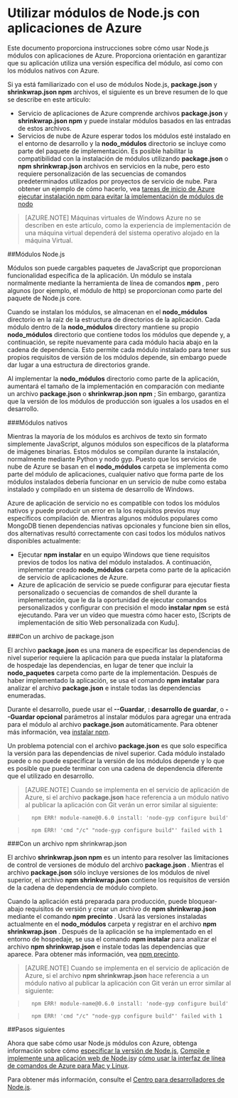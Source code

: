 <properties
    pageTitle="Trabajar con módulos Node.js"
    description="Obtenga información sobre cómo trabajar con módulos Node.js cuando se usa el servicio de aplicación de Azure o servicios en la nube."
    services=""
    documentationCenter="nodejs"
    authors="rmcmurray"
    manager="wpickett"
    editor=""/>

<tags
    ms.service="multiple"
    ms.workload="na"
    ms.tgt_pltfrm="na"
    ms.devlang="nodejs"
    ms.topic="article"
    ms.date="08/11/2016"
    ms.author="robmcm"/>


# <a name="using-nodejs-modules-with-azure-applications"></a>Utilizar módulos de Node.js con aplicaciones de Azure

Este documento proporciona instrucciones sobre cómo usar Node.js módulos con aplicaciones de Azure. Proporciona orientación en garantizar que su aplicación utiliza una versión específica del módulo, así como con los módulos nativos con Azure.

Si ya está familiarizado con el uso de módulos Node.js, **package.json** y **shrinkwrap.json npm** archivos, el siguiente es un breve resumen de lo que se describe en este artículo:

* Servicio de aplicaciones de Azure comprende archivos **package.json** y **shrinkwrap.json npm** y puede instalar módulos basados en las entradas de estos archivos.
* Servicios de nube de Azure esperar todos los módulos esté instalado en el entorno de desarrollo y la **nodo\_módulos** directorio se incluye como parte del paquete de implementación. Es posible habilitar la compatibilidad con la instalación de módulos utilizando **package.json** o **npm shrinkwrap.json** archivos en servicios en la nube, pero esto requiere personalización de las secuencias de comandos predeterminados utilizados por proyectos de servicio de nube. Para obtener un ejemplo de cómo hacerlo, vea [tareas de inicio de Azure ejecutar instalación npm para evitar la implementación de módulos de nodo](https://github.com/woloski/nodeonazure-blog/blob/master/articles/startup-task-to-run-npm-in-azure.markdown)

> [AZURE.NOTE] Máquinas virtuales de Windows Azure no se describen en este artículo, como la experiencia de implementación de una máquina virtual dependerá del sistema operativo alojado en la máquina Virtual.

##<a name="nodejs-modules"></a>Módulos Node.js

Módulos son puede cargables paquetes de JavaScript que proporcionan funcionalidad específica de la aplicación. Un módulo se instala normalmente mediante la herramienta de línea de comandos **npm** , pero algunos (por ejemplo, el módulo de http) se proporcionan como parte del paquete de Node.js core.

Cuando se instalan los módulos, se almacenan en el **nodo\_módulos** directorio en la raíz de la estructura de directorios de la aplicación. Cada módulo dentro de la **nodo\_módulos** directory mantiene su propio **nodo\_módulos** directorio que contiene todos los módulos que depende y, a continuación, se repite nuevamente para cada módulo hacia abajo en la cadena de dependencia. Esto permite cada módulo instalado para tener sus propios requisitos de versión de los módulos depende, sin embargo puede dar lugar a una estructura de directorios grande.

Al implementar la **nodo\_módulos** directorio como parte de la aplicación, aumentará el tamaño de la implementación en comparación con mediante un archivo **package.json** o **shrinkwrap.json npm** ; Sin embargo, garantiza que la versión de los módulos de producción son iguales a los usados en el desarrollo.

###<a name="native-modules"></a>Módulos nativos

Mientras la mayoría de los módulos es archivos de texto sin formato simplemente JavaScript, algunos módulos son específicos de la plataforma de imágenes binarias. Estos módulos se compilan durante la instalación, normalmente mediante Python y nodo gyp. Puesto que los servicios de nube de Azure se basan en el **nodo\_módulos** carpeta se implementa como parte del módulo de aplicaciones, cualquier nativo que forma parte de los módulos instalados debería funcionar en un servicio de nube como estaba instalado y compilado en un sistema de desarrollo de Windows.

Azure de aplicación de servicio no es compatible con todos los módulos nativos y puede producir un error en la los requisitos previos muy específicos compilación de. Mientras algunos módulos populares como MongoDB tienen dependencias nativas opcionales y funcione bien sin ellos, dos alternativas resultó correctamente con casi todos los módulos nativos disponibles actualmente:

* Ejecutar **npm instalar** en un equipo Windows que tiene requisitos previos de todos los nativa del módulo instalados. A continuación, implementar creado **nodo\_módulos** carpeta como parte de la aplicación de servicio de aplicaciones de Azure.
* Azure de aplicación de servicio se puede configurar para ejecutar fiesta personalizado o secuencias de comandos de shell durante la implementación, que le da la oportunidad de ejecutar comandos personalizados y configurar con precisión el modo **instalar npm** se está ejecutando. Para ver un vídeo que muestra cómo hacer esto, [Scripts de implementación de sitio Web personalizada con Kudu].

###<a name="using-a-packagejson-file"></a>Con un archivo de package.json

El archivo **package.json** es una manera de especificar las dependencias de nivel superior requiere la aplicación para que pueda instalar la plataforma de hospedaje las dependencias, en lugar de tener que incluir la **nodo\_paquetes** carpeta como parte de la implementación. Después de haber implementado la aplicación, se usa el comando **npm instalar** para analizar el archivo **package.json** e instale todas las dependencias enumeradas.

Durante el desarrollo, puede usar el **--Guardar**, **: desarrollo de guardar**, o **--Guardar opcional** parámetros al instalar módulos para agregar una entrada para el módulo al archivo **package.json** automáticamente. Para obtener más información, vea [instalar npm](https://docs.npmjs.com/cli/install).

Un problema potencial con el archivo **package.json** es que solo especifica la versión para las dependencias de nivel superior. Cada módulo instalado puede o no puede especificar la versión de los módulos depende y lo que es posible que puede terminar con una cadena de dependencia diferente que el utilizado en desarrollo.

> [AZURE.NOTE]
> Cuando se implementa en el servicio de aplicación de Azure, si el archivo <b>package.json</b> hace referencia a un módulo nativo al publicar la aplicación con Git verán un error similar al siguiente:

>       npm ERR! module-name@0.6.0 install: 'node-gyp configure build'

>       npm ERR! 'cmd "/c" "node-gyp configure build"' failed with 1


###<a name="using-a-npm-shrinkwrapjson-file"></a>Con un archivo npm shrinkwrap.json

El archivo **shrinkwrap.json npm** es un intento para resolver las limitaciones de control de versiones de módulo del archivo **package.json** . Mientras el archivo **package.json** sólo incluye versiones de los módulos de nivel superior, el archivo **npm shrinkwrap.json** contiene los requisitos de versión de la cadena de dependencia de módulo completo.

Cuando la aplicación está preparada para producción, puede bloquear-abajo requisitos de versión y crear un archivo de **npm shrinkwrap.json** mediante el comando **npm precinto** . Usará las versiones instaladas actualmente en el **nodo\_módulos** carpeta y registrar en el archivo **npm shrinkwrap.json** . Después de la aplicación se ha implementado en el entorno de hospedaje, se usa el comando **npm instalar** para analizar el archivo **npm shrinkwrap.json** e instale todas las dependencias que aparece. Para obtener más información, vea [npm precinto](https://docs.npmjs.com/cli/shrinkwrap).

> [AZURE.NOTE]
>Cuando se implementa en el servicio de aplicación de Azure, si el archivo <b>npm shrinkwrap.json</b> hace referencia a un módulo nativo al publicar la aplicación con Git verán un error similar al siguiente:

>       npm ERR! module-name@0.6.0 install: 'node-gyp configure build'

>       npm ERR! 'cmd "/c" "node-gyp configure build"' failed with 1


##<a name="next-steps"></a>Pasos siguientes

Ahora que sabe cómo usar Node.js módulos con Azure, obtenga información sobre cómo [especificar la versión de Node.js], [Compile e implemente una aplicación web de Node.js]y [cómo usar la interfaz de línea de comandos de Azure para Mac y Linux].

Para obtener más información, consulte el [Centro para desarrolladores de Node.js](/develop/nodejs/).

[especificar la versión de Node.js]: nodejs-specify-node-version-azure-apps.md
[Cómo usar la interfaz de línea de comandos de Azure para Mac y Linux]: xplat-cli-install.md
[Compile e implemente una aplicación web de Node.js]: web-sites-nodejs-develop-deploy-mac.md
[Node.js Web Application with Storage on MongoDB (MongoLab)]: store-mongolab-web-sites-nodejs-store-data-mongodb.md
[Build and deploy a Node.js application to an Azure Cloud Service]: cloud-services-nodejs-develop-deploy-app.md
[Secuencias de comandos de implementación de sitio Web personalizada con Kudu]: /documentation/videos/custom-web-site-deployment-scripts-with-kudu/
